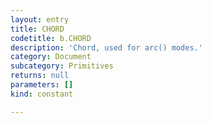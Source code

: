```yaml
---
layout: entry
title: CHORD
codetitle: b.CHORD
description: 'Chord, used for arc() modes.'
category: Document
subcategory: Primitives
returns: null
parameters: []
kind: constant

---
```

